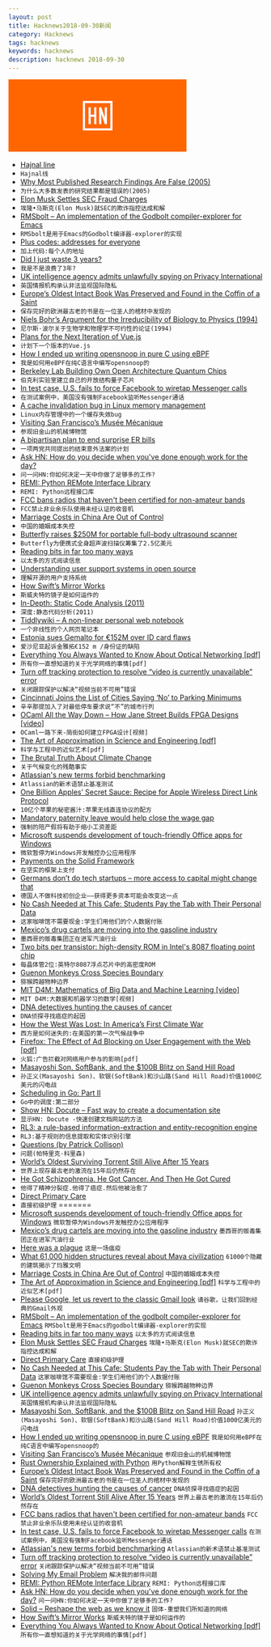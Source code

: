 ```yaml
---
layout: post
title: Hacknews2018-09-30新闻
category: Hacknews
tags: hacknews
keywords: hacknews
description: hacknews 2018-09-30
---
```


![haccknews-banner](/assets/image/hacknews-banner.jpg)

- [Hajnal line](https://en.wikipedia.org/wiki/Hajnal_line)
- `Hajnal线`
- [Why Most Published Research Findings Are False (2005)](https://fermatslibrary.com/s/why-most-published-research-findings-are-false)
- `为什么大多数发表的研究结果都是错误的(2005)`
- [Elon Musk Settles SEC Fraud Charges](https://www.sec.gov/news/press-release/2018-226)
- `埃隆•马斯克(Elon Musk)就SEC的欺诈指控达成和解`
- [RMSbolt – An implementation of the Godbolt compiler-explorer for Emacs](https://gitlab.com/jgkamat/rmsbolt)
- `RMSbolt是用于Emacs的Godbolt编译器-explorer的实现`
- [Plus codes: addresses for everyone](https://plus.codes/)
- `加上代码:每个人的地址`
- [Did I just waste 3 years?](https://infinitroid.com/blog/posts/did_i_just_waste_3_years)
- `我是不是浪费了3年?`
- [UK intelligence agency admits unlawfully spying on Privacy International](https://privacyinternational.org/press-release/2283/press-release-uk-intelligence-agency-admits-unlawfully-spying-privacy)
- `英国情报机构承认非法监视国际隐私`
- [Europe’s Oldest Intact Book Was Preserved and Found in the Coffin of a Saint](http://www.openculture.com/2018/09/europes-oldest-intact-book-preserved-found-coffin-saint.html)
- `保存完好的欧洲最古老的书是在一位圣人的棺材中发现的`
- [Niels Bohr’s Argument for the Irreducibility of Biology to Physics (1994)](https://link.springer.com/chapter/10.1007/978-94-015-8106-6_10)
- `尼尔斯·波尔关于生物学和物理学不可约性的论证(1994)`
- [Plans for the Next Iteration of Vue.js](https://medium.com/the-vue-point/plans-for-the-next-iteration-of-vue-js-777ffea6fabf)
- `计划下一个版本的Vue.js`
- [How I ended up writing opensnoop in pure C using eBPF](https://bolinfest.github.io/opensnoop-native/)
- `我是如何用eBPF在纯C语言中编写opensnoop的`
- [Berkeley Lab Building Own Open Architecture Quantum Chips](https://www.nextplatform.com/2018/09/24/berkeley-lab-building-own-open-architecture-quantum-chips/)
- `伯克利实验室建立自己的开放结构量子芯片`
- [In test case, U.S. fails to force Facebook to wiretap Messenger calls](https://www.reuters.com/article/us-facebook-encryption-exclusive/exclusive-in-test-case-u-s-fails-to-force-facebook-to-wiretap-messenger-calls-sources-idUSKCN1M82K1)
- `在测试案例中，美国没有强制Facebook监听Messenger通话`
- [A cache invalidation bug in Linux memory management](https://googleprojectzero.blogspot.com/2018/09/a-cache-invalidation-bug-in-linux.html)
- `Linux内存管理中的一个缓存失效bug`
- [Visiting San Francisco’s Musée Mécanique](https://arstechnica.com/gaming/2018/09/this-arcade-is-really-vintage-visiting-san-franciscos-musee-mecanique/)
- `参观旧金山的机械博物馆`
- [A bipartisan plan to end surprise ER bills](https://www.vox.com/policy-and-politics/2018/9/21/17887692/voxcare-surprise-er-bills-senate)
- `一项两党共同提出的结束意外法案的计划`
- [Ask HN: How do you decide when you&#39;ve done enough work for the day?](item?id=18103640)
- `问一问HN:你如何决定一天中你做了足够多的工作?`
- [REMI: Python REMote Interface Library](https://github.com/dddomodossola/remi)
- `REMI: Python远程接口库`
- [FCC bans radios that haven&#39;t been certified for non-amateur bands](https://medium.com/@lucky225/fcc-back-peddles-all-transceivers-capable-of-transmitting-on-frequencies-that-require-40377a3722c5)
- `FCC禁止非业余乐队使用未经认证的收音机`
- [Marriage Costs in China Are Out of Control](https://www.bloomberg.com/view/articles/2018-09-29/why-marriage-costs-in-china-are-out-of-control)
- `中国的婚姻成本失控`
- [Butterfly raises $250M for portable full-body ultrasound scanner](https://venturebeat.com/2018/09/27/butterfly-raises-250-million-for-portable-full-body-ultrasound-scanner/)
- `Butterfly为便携式全身超声波扫描仪筹集了2.5亿美元`
- [Reading bits in far too many ways](https://fgiesen.wordpress.com/2018/09/27/reading-bits-in-far-too-many-ways-part-3/)
- `以太多的方式阅读信息`
- [Understanding user support systems in open source](https://nadiaeghbal.com/user-support)
- `理解开源的用户支持系统`
- [How Swift’s Mirror Works](https://swift.org/blog/how-mirror-works/)
- `斯威夫特的镜子是如何运作的`
- [In-Depth: Static Code Analysis (2011)](https://www.gamasutra.com/view/news/128836/InDepth_Static_Code_Analysis.php)
- `深度:静态代码分析(2011)`
- [Tiddlywiki – A non-linear personal web notebook](https://tiddlywiki.com/)
- `一个非线性的个人网页笔记本`
- [Estonia sues Gemalto for €152M over ID card flaws](https://www.reuters.com/article/estonia-gemalto/estonia-sues-gemalto-for-152-mln-euros-over-id-card-flaws-idUSL8N1WD5JZ)
- `爱沙尼亚起诉金雅拓€152 m /身份证的缺陷`
- [Everything You Always Wanted to Know About Optical Networking [pdf]](https://www.nanog.org/sites/default/files/Steenbergen.Everything_You_Need.pdf)
- `所有你一直想知道的关于光学网络的事情[pdf]`
- [Turn off tracking protection to resolve “video is currently unavailable” error](https://cbsi.secure.force.com/CBSi/ViewArticle_allaccess?popup=true&amp;aId=kA00L000000Hfaq&amp;categories=CBS_Entertainment%3AAll_Access&amp;template=template_cbsvod&amp;referer=cbs.com/vod&amp;data=&amp;cfs=SFS_FT)
- `关闭跟踪保护以解决“视频当前不可用”错误`
- [Cincinnati Joins the List of Cities Saying ‘No’ to Parking Minimums](https://nextcity.org/daily/entry/cincinnati-joins-the-list-of-cities-saying-no-to-parking-minimums)
- `辛辛那提加入了对最低停车要求说“不”的城市行列`
- [OCaml All the Way Down – How Jane Street Builds FPGA Designs [video]](https://www.janestreet.com/tech-talks/ocaml-all-the-way-down/)
- `OCaml一路下来-简街如何建立FPGA设计[视频]`
- [The Art of Approximation in Science and Engineering [pdf]](http://web.mit.edu/6.055/book/book-draft.pdf)
- `科学与工程中的近似艺术[pdf]`
- [The Brutal Truth About Climate Change](https://www.theatlantic.com/magazine/archive/2018/10/william-vollmann-carbon-ideologies/568309/?single_page=true)
- `关于气候变化的残酷事实`
- [Atlassian&#39;s new terms forbid benchmarking](https://community.developer.atlassian.com/t/about-the-new-software-terms-scent-of-intel-re-performance/24041)
- `Atlassian的新术语禁止基准测试`
- [One Billion Apples’ Secret Sauce: Recipe for Apple Wireless Direct Link Protocol](https://arxiv.org/abs/1808.03156)
- `10亿个苹果的秘密酱汁:苹果无线直连协议的配方`
- [Mandatory paternity leave would help close the wage gap](https://www.wsj.com/articles/want-equality-make-new-dads-stay-home-1538151219)
- `强制的陪产假将有助于缩小工资差距`
- [Microsoft suspends development of touch-friendly Office apps for Windows](https://arstechnica.com/gadgets/2018/09/microsoft-suspends-development-of-touch-friendly-office-apps-for-windows/)
- `微软暂停为Windows开发触控办公应用程序`
- [Payments on the Solid Framework](https://docs.solidpay.org/)
- `在坚实的框架上支付`
- [Germans don’t do tech startups – more access to capital might change that](https://qz.com/1404647/germans-dont-do-tech-startups-more-access-to-capital-might-change-that/)
- `德国人不做科技初创企业——获得更多资本可能会改变这一点`
- [No Cash Needed at This Cafe: Students Pay the Tab with Their Personal Data](https://www.npr.org/sections/thesalt/2018/09/29/643386327/no-cash-needed-at-this-cafe-students-pay-the-tab-with-their-personal-data)
- `这家咖啡馆不需要现金:学生们用他们的个人数据付账`
- [Mexico’s drug cartels are moving into the gasoline industry](https://www.rollingstone.com/culture/culture-features/drug-war-mexico-gas-oil-cartel-717563/)
- `墨西哥的贩毒集团正在进军汽油行业`
- [Two bits per transistor: high-density ROM in Intel&#39;s 8087 floating point chip](http://www.righto.com/2018/09/two-bits-per-transistor-high-density.html)
- `每晶体管2位:英特尔8087浮点芯片中的高密度ROM`
- [Guenon Monkeys Cross Species Boundary](https://leakeyfoundation.org/guenon-monkeys-cross-species-boundary/)
- `猕猴跨越物种边界`
- [MIT D4M: Mathematics of Big Data and Machine Learning [video]](https://www.youtube.com/watch?v=iCAZLl6nq4c&amp;list=PLUl4u3cNGP62DPmPLrVyYfk3-Try_ftJJ&amp;index=1)
- `MIT D4M:大数据和机器学习的数学[视频]`
- [DNA detectives hunting the causes of cancer](https://mosaicscience.com/story/dna-detectives-cancer-genomics-mutational-signatures-mutographs)
- `DNA侦探寻找癌症的起因`
- [How the West Was Lost: In America’s First Climate War](https://www.theatlantic.com/ideas/archive/2018/09/how-the-west-was-lost/569365/?single_page=true)
- `西方是如何迷失的:在美国的第一次气候战争中`
- [Firefox: The Effect of Ad Blocking on User Engagement with the Web [pdf]](https://research.mozilla.org/files/2018/04/The-Effect-of-Ad-Blocking-on-User-Engagement-with-the-Web.pdf)
- `火狐:广告拦截对网络用户参与的影响[pdf]`
- [Masayoshi Son, SoftBank, and the $100B Blitz on Sand Hill Road](https://www.bloomberg.com/news/features/2018-09-27/masayoshi-son-softbank-and-the-100-billion-blitz-on-sand-hill-road)
- `孙正义(Masayoshi Son)、软银(SoftBank)和沙山路(Sand Hill Road)价值1000亿美元的闪电战`
- [Scheduling in Go: Part II](https://www.ardanlabs.com/blog/2018/08/scheduling-in-go-part2.html)
- `Go中的调度:第二部分`
- [Show HN: Docute – Fast way to create a documentation site](https://docute.org)
- `显示HN: Docute -快速创建文档网站的方法`
- [RL3: a rule-based information-extraction and entity-recognition engine](https://rl3.zorallabs.com/wiki/Main_Page)
- `RL3:基于规则的信息提取和实体识别引擎`
- [Questions (by Patrick Collison)](https://patrickcollison.com/questions)
- `问题(帕特里克·科里森)`
- [World’s Oldest Surviving Torrent Still Alive After 15 Years](https://torrentfreak.com/worlds-oldest-torrent-still-alive-after-15-years-180929/)
- `世界上现存最古老的激流在15年后仍然存在`
- [He Got Schizophrenia. He Got Cancer. And Then He Got Cured](https://www.nytimes.com/2018/09/29/opinion/sunday/schizophrenia-psychiatric-disorders-immune-system.html)
- `他得了精神分裂症.他得了癌症.然后他被治愈了`
- [Direct Primary Care](https://srconstantin.wordpress.com/2018/09/25/direct-primary-care/)
- `直接初级护理`
=======
- [Microsoft suspends development of touch-friendly Office apps for Windows](https://arstechnica.com/gadgets/2018/09/microsoft-suspends-development-of-touch-friendly-office-apps-for-windows/)
    `微软暂停为Windows开发触控办公应用程序`
- [Mexico’s drug cartels are moving into the gasoline industry](https://www.rollingstone.com/culture/culture-features/drug-war-mexico-gas-oil-cartel-717563/)
    `墨西哥的贩毒集团正在进军汽油行业`
- [Here was a plague](https://www.lrb.co.uk/v40/n18/tom-crewe/here-was-a-plague)
    `这是一场瘟疫`
- [What 61,000 hidden structures reveal about Maya civilization](https://arstechnica.com/science/2018/09/what-61000-hidden-structures-reveal-about-maya-civilization/)
    `61000个隐藏的建筑揭示了玛雅文明`
- [Marriage Costs in China Are Out of Control](https://www.bloomberg.com/view/articles/2018-09-29/why-marriage-costs-in-china-are-out-of-control)
    `中国的婚姻成本失控`
- [The Art of Approximation in Science and Engineering [pdf]](http://web.mit.edu/6.055/book/book-draft.pdf)
    `科学与工程中的近似艺术[pdf]`
- [Please Google, let us revert to the classic Gmail look](https://productforums.google.com/forum/#!msg/gmail/465HItQGwVI/_QQsSD6TAQAJ)
    `请谷歌，让我们回到经典的Gmail外观`
- [RMSbolt – An implementation of the godbolt compiler-explorer for Emacs](https://gitlab.com/jgkamat/rmsbolt)
    `RMSbolt是用于Emacs的godbolt编译器-explorer的实现`
- [Reading bits in far too many ways](https://fgiesen.wordpress.com/2018/09/27/reading-bits-in-far-too-many-ways-part-3/)
    `以太多的方式阅读信息`
- [Elon Musk Settles SEC Fraud Charges](https://www.sec.gov/news/press-release/2018-226)
    `埃隆•马斯克(Elon Musk)就SEC的欺诈指控达成和解`
- [Direct Primary Care](https://srconstantin.wordpress.com/2018/09/25/direct-primary-care/)
    `直接初级护理`
- [No Cash Needed at This Cafe: Students Pay the Tab with Their Personal Data](https://www.npr.org/sections/thesalt/2018/09/29/643386327/no-cash-needed-at-this-cafe-students-pay-the-tab-with-their-personal-data)
    `这家咖啡馆不需要现金:学生们用他们的个人数据付账`
- [Guenon Monkeys Cross Species Boundary](https://leakeyfoundation.org/guenon-monkeys-cross-species-boundary/)
    `猕猴跨越物种边界`
- [UK intelligence agency admits unlawfully spying on Privacy International](https://privacyinternational.org/press-release/2283/press-release-uk-intelligence-agency-admits-unlawfully-spying-privacy)
    `英国情报机构承认非法监视国际隐私`
- [Masayoshi Son, SoftBank, and the $100B Blitz on Sand Hill Road](https://www.bloomberg.com/news/features/2018-09-27/masayoshi-son-softbank-and-the-100-billion-blitz-on-sand-hill-road)
    `孙正义(Masayoshi Son)、软银(SoftBank)和沙山路(Sand Hill Road)价值1000亿美元的闪电战`
- [How I ended up writing opensnoop in pure C using eBPF](https://bolinfest.github.io/opensnoop-native/)
    `我是如何用eBPF在纯C语言中编写opensnoop的`
- [Visiting San Francisco’s Musée Mécanique](https://arstechnica.com/gaming/2018/09/this-arcade-is-really-vintage-visiting-san-franciscos-musee-mecanique/)
    `参观旧金山的机械博物馆`
- [Rust Ownership Explained with Python](https://paulkernfeld.com/2018/09/16/ownership-explained-with-python.html#)
    `用Python解释生锈所有权`
- [Europe’s Oldest Intact Book Was Preserved and Found in the Coffin of a Saint](http://www.openculture.com/2018/09/europes-oldest-intact-book-preserved-found-coffin-saint.html)
    `保存完好的欧洲最古老的书是在一位圣人的棺材中发现的`
- [DNA detectives hunting the causes of cancer](https://mosaicscience.com/story/dna-detectives-cancer-genomics-mutational-signatures-mutographs)
    `DNA侦探寻找癌症的起因`
- [World’s Oldest Torrent Still Alive After 15 Years](https://torrentfreak.com/worlds-oldest-torrent-still-alive-after-15-years-180929/)
    `世界上最古老的激流在15年后仍然存在`
- [FCC bans radios that haven&#39;t been certified for non-amateur bands](https://medium.com/@lucky225/fcc-back-peddles-all-transceivers-capable-of-transmitting-on-frequencies-that-require-40377a3722c5)
    `FCC禁止非业余乐队使用未经认证的收音机`
- [In test case, U.S. fails to force Facebook to wiretap Messenger calls](https://www.reuters.com/article/us-facebook-encryption-exclusive/exclusive-in-test-case-u-s-fails-to-force-facebook-to-wiretap-messenger-calls-sources-idUSKCN1M82K1)
    `在测试案例中，美国没有强制Facebook监听Messenger通话`
- [Atlassian&#39;s new terms forbid benchmarking](https://community.developer.atlassian.com/t/about-the-new-software-terms-scent-of-intel-re-performance/24041)
    `Atlassian的新术语禁止基准测试`
- [Turn off tracking protection to resolve “video is currently unavailable” error](https://cbsi.secure.force.com/CBSi/ViewArticle_allaccess?popup=true&amp;aId=kA00L000000Hfaq&amp;categories=CBS_Entertainment%3AAll_Access&amp;template=template_cbsvod&amp;referer=cbs.com/vod&amp;data=&amp;cfs=SFS_FT)
    `关闭跟踪保护以解决“视频当前不可用”错误`
- [Solving My Email Problem](http://blog.nawaz.org/posts/2018/Sep/solving-my-email-problem/)
    `解决我的邮件问题`
- [REMI: Python REMote Interface Library](https://github.com/dddomodossola/remi)
    `REMI: Python远程接口库`
- [Ask HN: How do you decide when you&#39;ve done enough work for the day?](item?id=18103640)
    `问一问HN:你如何决定一天中你做了足够多的工作?`
- [Solid – Reshape the web as we know it](https://solid.inrupt.com/)
    `固体-重塑我们所知道的网络`
- [How Swift’s Mirror Works](https://swift.org/blog/how-mirror-works/)
    `斯威夫特的镜子是如何运作的`
- [Everything You Always Wanted to Know About Optical Networking [pdf]](https://www.nanog.org/sites/default/files/Steenbergen.Everything_You_Need.pdf)
    `所有你一直想知道的关于光学网络的事情[pdf]`

